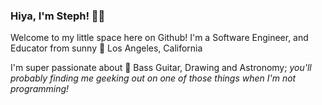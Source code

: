 ### Hiya, I'm Steph! 💃🏽

Welcome to my little space here on Github!
I'm a Software Engineer, and Educator from sunny 🌇 Los Angeles, California

I'm super passionate about 💜 Bass Guitar, Drawing and Astronomy; _you'll probably finding me geeking out on one of those things when I'm not programming!_
<!--
**smarchante1/smarchante1** is a ✨ _special_ ✨ repository because its `README.md` (this file) appears on your GitHub profile.

Here are some ideas to get you started:

- 🔭 I’m currently working on ...
- 🌱 I’m currently learning ...
- 👯 I’m looking to collaborate on ...
- 🤔 I’m looking for help with ...
- 💬 Ask me about ...
- 📫 How to reach me: ...
- 😄 Pronouns: ...
- ⚡ Fun fact: ...
-->
